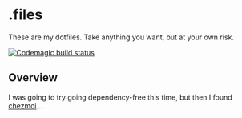 # .files
These are my dotfiles. Take anything you want, but at your own risk.

[![Codemagic build status](https://api.codemagic.io/apps/63ae1772bef3ad2397a807c8/new-macos-setup/status_badge.svg)](https://codemagic.io/apps/63ae1772bef3ad2397a807c8/new-macos-setup/latest_build)

## Overview
I was going to try going dependency-free this time, but then I found [chezmoi](https://www.chezmoi.io/)...
